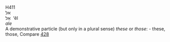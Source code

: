<body>
  <p>H411<br>  אל  <br> אֵל  ‎  ‘êl  <br><i>ale </i><br>A demonstrative particle (but only in a plural sense) <i>these</i> or <i>those</i>: - these, those, Compare <a href="h0428.htm">428</a> <br></p>
 </body>